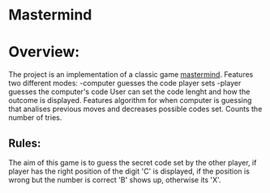 # Mastermind

# Overview:
The project is an implementation of a classic game [mastermind](https://en.wikipedia.org/wiki/Mastermind_(board_game)).
Features two different modes: 
-computer guesses the code player sets 
-player guesses the computer's code
User can set the code lenght and how the outcome is displayed. Features algorithm for when computer is guessing that analises previous moves and decreases possible codes set.
Counts the number of tries.

## Rules: 
The aim of this game is to guess the secret code set by the other player, if player has the right position of the digit 'C' is displayed, if the position is wrong but the number is correct 'B' shows up, otherwise its 'X'.
